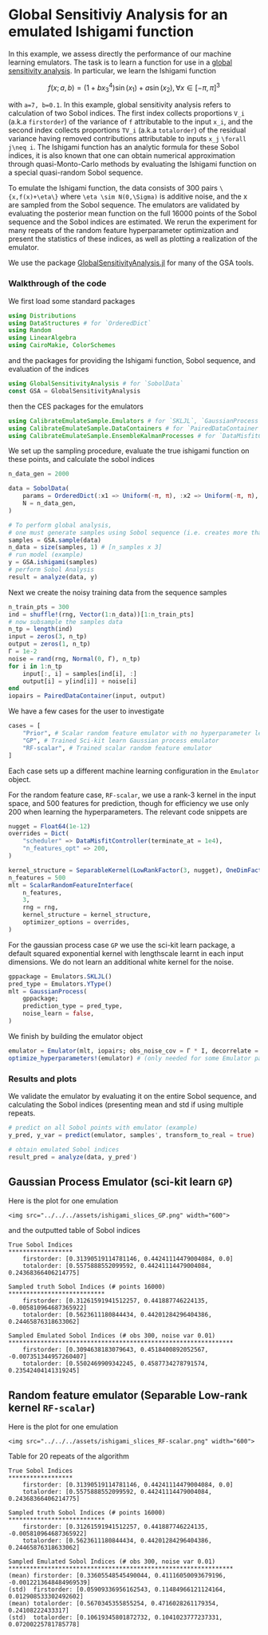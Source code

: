 # Global Sensitiviy Analysis for an emulated Ishigami function

In this example, we assess directly the performance of our machine learning emulators. The task is to learn a function for use in a [global sensitivity analysis](https://en.wikipedia.org/wiki/Variance-based_sensitivity_analysis). In particular, we learn the Ishigami function
```math
f(x; a, b) = (1 + bx_3^4)\sin(x_1) + a \sin(x_2), \forall x\in [-\pi,\pi]^3
```
with ``a=7, b=0.1``. In this example, global sensitivity analysis refers to calculation of two Sobol indices. The first index collects proportions ``V_i`` (a.k.a `firstorder`) of the variance of ``f`` attributable to the input ``x_i``, and the second index collects proportions ``TV_i`` (a.k.a `totalorder`) of the residual variance having removed contributions attributable to inputs ``x_j`` ``\forall j\neq i``. The Ishigami function has an analytic formula for these Sobol indices, it is also known that one can obtain numerical approximation through quasi-Monto-Carlo methods by evaluating the Ishigami function on a special quasi-random Sobol sequence.

To emulate the Ishigami function, the data consists of 300 pairs ``\{x,f(x)+\eta\}`` where ``\eta \sim N(0,\Sigma)`` is additive noise, and the x are sampled from the Sobol sequence. The emulators are validated by evaluating the posterior mean function on the full 16000 points of the Sobol sequence and the Sobol indices are estimated. We rerun the experiment for many repeats of the random feature hyperparameter optimization and present the statistics of these indices, as well as plotting a realization of the emulator.

We use the package [GlobalSensitivityAnalysis.jl](https://github.com/lrennels/GlobalSensitivityAnalysis.jl) for many of the GSA tools.

### Walkthrough of the code
We first load some standard packages
```julia
using Distributions
using DataStructures # for `OrderedDict`
using Random
using LinearAlgebra
using CairoMakie, ColorSchemes 
```
and the packages for providing the Ishigami function, Sobol sequence, and evaluation of the indices
```julia
using GlobalSensitivityAnalysis # for `SobolData`
const GSA = GlobalSensitivityAnalysis
```
then the CES packages for the emulators
```julia
using CalibrateEmulateSample.Emulators # for `SKLJL`, `GaussianProcess`, `SeparableKernel`, `LowRankFactor`, `OneDimFactor`, `ScalarRandomFeatureInterface`, `Emulator`
using CalibrateEmulateSample.DataContainers # for `PairedDataContainer`
using CalibrateEmulateSample.EnsembleKalmanProcesses # for `DataMisfitController`
```
We set up the sampling procedure, evaluate the true ishigami function on these points, and calculate the sobol indices
```julia
n_data_gen = 2000 

data = SobolData(
    params = OrderedDict(:x1 => Uniform(-π, π), :x2 => Uniform(-π, π), :x3 => Uniform(-π, π)),
    N = n_data_gen,
)

# To perform global analysis,
# one must generate samples using Sobol sequence (i.e. creates more than N points)
samples = GSA.sample(data)
n_data = size(samples, 1) # [n_samples x 3]
# run model (example)
y = GSA.ishigami(samples)
# perform Sobol Analysis
result = analyze(data, y)
```
Next we create the noisy training data from the sequence samples
```julia
n_train_pts = 300
ind = shuffle!(rng, Vector(1:n_data))[1:n_train_pts]
# now subsample the samples data
n_tp = length(ind)
input = zeros(3, n_tp)
output = zeros(1, n_tp)
Γ = 1e-2
noise = rand(rng, Normal(0, Γ), n_tp)
for i in 1:n_tp
    input[:, i] = samples[ind[i], :]
    output[i] = y[ind[i]] + noise[i]
end
iopairs = PairedDataContainer(input, output)
```
We have a few cases for the user to investigate
```julia
cases = [
    "Prior", # Scalar random feature emulator with no hyperparameter learning
    "GP", # Trained Sci-kit learn Gaussian process emulator
    "RF-scalar", # Trained scalar random feature emulator
]
```
Each case sets up a different machine learning configuration in the `Emulator` object.

For the random feature case, `RF-scalar`, we use a rank-3 kernel in the input space, and 500 features for prediction, though for efficiency we use only 200 when learning the hyperparameters. The relevant code snippets are
```julia
nugget = Float64(1e-12)
overrides = Dict(
    "scheduler" => DataMisfitController(terminate_at = 1e4),
    "n_features_opt" => 200,
)

kernel_structure = SeparableKernel(LowRankFactor(3, nugget), OneDimFactor())
n_features = 500
mlt = ScalarRandomFeatureInterface(
    n_features,
    3,
    rng = rng,
    kernel_structure = kernel_structure,
    optimizer_options = overrides,
)
```
For the gaussian process case `GP` we use the sci-kit learn package, a default squared exponential kernel with lengthscale learnt in each input dimensions. We do not learn an additional white kernel for the noise.
```julia
gppackage = Emulators.SKLJL()
pred_type = Emulators.YType()
mlt = GaussianProcess(
    gppackage;
    prediction_type = pred_type,
    noise_learn = false,
)
```
We finish by building the emulator object
```julia
emulator = Emulator(mlt, iopairs; obs_noise_cov = Γ * I, decorrelate = decorrelate)
optimize_hyperparameters!(emulator) # (only needed for some Emulator packages)
```

### Results and plots

We validate the emulator by evaluating it on the entire Sobol sequence, and calculating the Sobol indices (presenting mean and std if using multiple repeats.

```julia
# predict on all Sobol points with emulator (example)    
y_pred, y_var = predict(emulator, samples', transform_to_real = true)

# obtain emulated Sobol indices
result_pred = analyze(data, y_pred')
```

## Gaussian Process Emulator (sci-kit learn `GP`)

Here is the plot for one emulation
```@raw html
<img src="../../../assets/ishigami_slices_GP.png" width="600">
```
and the outputted table of Sobol indices
```
True Sobol Indices
******************
    firstorder: [0.31390519114781146, 0.44241114479004084, 0.0]
    totalorder: [0.5575888552099592, 0.44241114479004084, 0.24368366406214775]
 
Sampled truth Sobol Indices (# points 16000)
***************************
    firstorder: [0.31261591941512257, 0.441887746224135, -0.005810964687365922]
    totalorder: [0.5623611180844434, 0.44201284296404386, 0.24465876318633062]
 
Sampled Emulated Sobol Indices (# obs 300, noise var 0.01)
***************************************************************
    firstorder: [0.3094638183079643, 0.4518400892052567, -0.007351344957260407]
    totalorder: [0.5502469909342245, 0.4587734278791574, 0.23542404141319245]
```

## Random feature emulator (Separable Low-rank kernel `RF-scalar`)

Here is the plot for one emulation
```@raw html
<img src="../../../assets/ishigami_slices_RF-scalar.png" width="600">
```

Table for 20 repeats of the algorithm
```
True Sobol Indices
******************
    firstorder: [0.31390519114781146, 0.44241114479004084, 0.0]
    totalorder: [0.5575888552099592, 0.44241114479004084, 0.24368366406214775]
 
Sampled truth Sobol Indices (# points 16000)
***************************
    firstorder: [0.31261591941512257, 0.441887746224135, -0.005810964687365922]
    totalorder: [0.5623611180844434, 0.44201284296404386, 0.24465876318633062]
 
Sampled Emulated Sobol Indices (# obs 300, noise var 0.01)
***************************************************************
(mean) firstorder: [0.33605548545490044, 0.41116050093679196, -0.0012213648484969539]
(std)  firstorder: [0.05909336956162543, 0.11484966121124164, 0.012908533302492602]
(mean) totalorder: [0.5670345355855254, 0.4716028261179354, 0.24108222433317]
(std)  totalorder: [0.10619345801872732, 0.1041023777237331, 0.07200225781785778]

```

